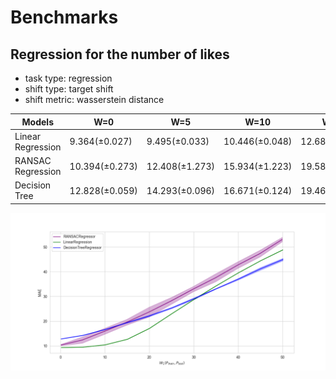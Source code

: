 # Benchmarks

## Regression for the number of likes

* task type: regression
* shift type: target shift
* shift metric: wasserstein distance

| Models            | W=0            | W=5            | W=10           | W=15           | W=20            | W=25            | W=30            | W=35           | W=40           | W=45           | W=50           |
|-------------------|----------------|----------------|----------------|----------------|-----------------|-----------------|-----------------|----------------|----------------|----------------|----------------|
| Linear Regression | 9.364(±0.027)  | 9.495(±0.033)  | 10.446(±0.048) | 12.689(±0.053) | 17.101(±0.060)  | 23.016(±0.056)  | 28.800(±0.058)  | 34.292(±0.047) | 39.564(±0.050) | 44.462(±0.050) | 48.844(±0.056) |
| RANSAC Regression | 10.394(±0.273) | 12.408(±1.273) | 15.934(±1.223) | 19.586(±1.161) | 23.700(±1.9582) | 28.212(±1.3987) | 33.012(±1.0769) | 37.573(±1.600) | 42.726(±1.334) | 47.380(±1.358) | 53.038(±0.890) |
| Decision Tree     | 12.828(±0.059) | 14.293(±0.096) | 16.671(±0.124) | 19.462(±0.197) | 22.182(±0.305)  | 25.387(±0.251)  | 29.131(±.396)   | 33.152(±0.396) | 37.046(±0.166) | 41.240(±0.325) | 44.959(±0.498) |

![](../assets/benchmarks/numlikes_regression.png)
